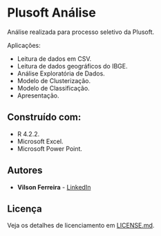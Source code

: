 # Plusoft Análise

Análise realizada para processo seletivo da Plusoft.

Aplicações:
- Leitura de dados em CSV.
- Leitura de dados geográficos do IBGE.
- Análise Exploratória de Dados.
- Modelo de Clusterização.
- Modelo de Classificação.
- Apresentação.

## Construído com:

- R 4.2.2.
- Microsoft Excel.
- Microsoft Power Point.

## Autores

* **Vilson Ferreira** - [LinkedIn](https://www.linkedin.com/in/vilson-ferreira/)

## Licença

Veja os detalhes de licenciamento em [LICENSE.md](LICENSE.md).

